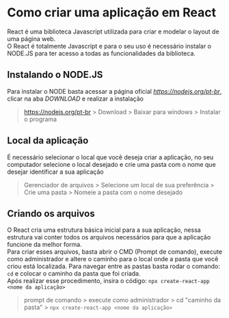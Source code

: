 # Como criar uma aplicação em React  

React é uma biblioteca Javascript utilizada para criar e modelar o layout de uma página web.  
O React é totalmente Javascript e para o seu uso é necessário instalar o NODE.JS para ter acesso a todas as funcionalidades da biblioteca.

## Instalando o NODE.JS  
Para instalar o NODE basta acessar a página oficial *https://nodejs.org/pt-br*, clicar na aba *DOWNLOAD* e realizar a instalação  
> https://nodejs.org/pt-br > Download > Baixar para windows > Instalar o programa  

## Local da aplicação  
É necessário selecionar o local que você deseja criar a aplicação, no seu computador selecione o local desejado e crie uma pasta com o nome que desejar identificar a sua aplicação  
> Gerenciador de arquivos > Selecione um local de sua preferência > Crie uma pasta > Nomeie a pasta com o nome desejado  

## Criando os arquivos  
O React cria uma estrutura básica inicial para a sua aplicação, nessa estrutura vai conter todos os arquivos necessários para que a aplicação funcione da melhor forma.  
Para criar esses arquivos, basta abrir o CMD (Prompt de comando), execute como administrador e altere o caminho para o local onde a pasta que você criou está localizada. Para navegar entre as pastas basta rodar o comando: `cd` e colocar o caminho da pasta que foi criada.  
Após realizar esse procedimento, insira o código: `npx create-react-app <nome da aplicação>`  
> prompt de comando > execute como administrador > cd "caminho da pasta"  > `npx create-react-app <nome da aplicação>`  


